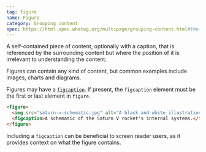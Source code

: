 ```yaml
---
tag: figure
name: Figure
category: Grouping content
spec: https://html.spec.whatwg.org/multipage/grouping-content.html#the-figure-element
---
```


A self-contained piece of content, optionally with a caption, that is referenced by the surrounding content but where the position of it is irrelevant to understanding the content.

Figures can contain any kind of content, but common examples include images, charts and diagrams.

Figures may have a [`figcaption`](#figcaption). If present, the `figcaption` element must be the first or last element in `figure`.

<!-- prettier-ignore-start -->
```html
<figure>
  <img src="saturn-v-schematic.jpg" alt="A black and white illustration of a large rocket ship, presented sideways with a cutaway showing the internal workings of the rocket.">
  <figcaption>A schematic of the Saturn V rocket's internal systems.</figcaption>
</figure>
```
<!-- prettier-ignore-end -->

Including a `figcaption` can be beneficial to screen reader users, as it provides context on what the figure contains.
